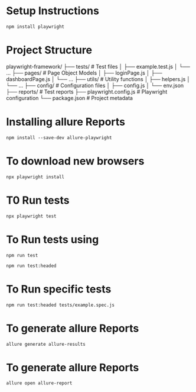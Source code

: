 
# Setup Instructions 

```
npm install playwright

```

# Project Structure

playwright-framework/
├── tests/                  # Test files
│   ├── example.test.js
│   └── ...
├── pages/                  # Page Object Models
│   ├── loginPage.js
│   ├── dashboardPage.js
│   └── ...
├── utils/                  # Utility functions
│   ├── helpers.js
│   └── ...
├── config/                 # Configuration files
│   ├── config.js
│   └── env.json
├── reports/                # Test reports
├── playwright.config.js    # Playwright configuration
└── package.json            # Project metadata

# Installing allure Reports
```
npm install --save-dev allure-playwright
```

# To download new browsers

```
npx playwright install
```

# T0 Run tests
```
npx playwright test
```
# To Run tests using  
```
npm run test
```
```
npm run test:headed
```
# To Run specific tests
```
npm run test:headed tests/example.spec.js
```

# To generate allure Reports
```
allure generate allure-results
```
# To generate allure Reports
```
allure open allure-report
```

